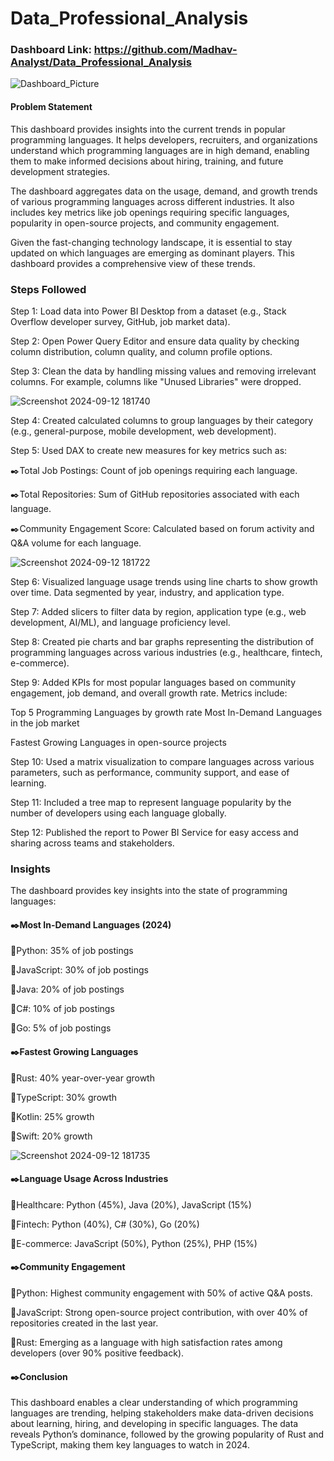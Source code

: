 
# Data_Professional_Analysis

### Dashboard Link: https://github.com/Madhav-Analyst/Data_Professional_Analysis

![Dashboard_Picture](https://github.com/user-attachments/assets/7ba8ba3b-7fff-46c3-b420-6e3a3b258176)

#### Problem Statement
This dashboard provides insights into the current trends in popular programming languages. It helps developers, recruiters, and organizations understand which programming languages are in high demand, enabling them to make informed decisions about hiring, training, and future development strategies.

The dashboard aggregates data on the usage, demand, and growth trends of various programming languages across different industries. It also includes key metrics like job openings requiring specific languages, popularity in open-source projects, and community engagement.

Given the fast-changing technology landscape, it is essential to stay updated on which languages are emerging as dominant players. This dashboard provides a comprehensive view of these trends.

### Steps Followed
Step 1: Load data into Power BI Desktop from a dataset (e.g., Stack Overflow developer survey, GitHub, job market data).

Step 2: Open Power Query Editor and ensure data quality by checking column distribution, column quality, and column profile options.

Step 3: Clean the data by handling missing values and removing irrelevant columns. For example, columns like "Unused Libraries" were dropped.

![Screenshot 2024-09-12 181740](https://github.com/user-attachments/assets/0987efc1-5e53-4dc5-ba38-d6c68904bb6d)


Step 4: Created calculated columns to group languages by their category (e.g., general-purpose, mobile development, web development).

Step 5: Used DAX to create new measures for key metrics such as:

✒️Total Job Postings: Count of job openings requiring each language.

✒️Total Repositories: Sum of GitHub repositories associated with each language.

✒️Community Engagement Score: Calculated based on forum activity and Q&A volume for each language.

![Screenshot 2024-09-12 181722](https://github.com/user-attachments/assets/bf08e662-ad40-46cd-944f-0718156c60b4)

Step 6: Visualized language usage trends using line charts to show growth over time. Data segmented by year, industry, and application type.

Step 7: Added slicers to filter data by region, application type (e.g., web development, AI/ML), and language proficiency level.

Step 8: Created pie charts and bar graphs representing the distribution of programming languages across various industries (e.g., healthcare, fintech, e-commerce).

Step 9: Added KPIs for most popular languages based on community engagement, job demand, and overall growth rate. Metrics include:

Top 5 Programming Languages by growth rate
Most In-Demand Languages in the job market

Fastest Growing Languages in open-source projects

Step 10: Used a matrix visualization to compare languages across various parameters, such as performance, community support, and ease of learning.

Step 11: Included a tree map to represent language popularity by the number of developers using each language globally.

Step 12: Published the report to Power BI Service for easy access and sharing across teams and stakeholders.

### Insights
The dashboard provides key insights into the state of programming languages:

#### ✒️Most In-Demand Languages (2024)
📍Python: 35% of job postings

📍JavaScript: 30% of job postings

📍Java: 20% of job postings

📍C#: 10% of job postings

📍Go: 5% of job postings

#### ✒️Fastest Growing Languages

📍Rust: 40% year-over-year growth

📍TypeScript: 30% growth

📍Kotlin: 25% growth

📍Swift: 20% growth

![Screenshot 2024-09-12 181735](https://github.com/user-attachments/assets/db2b985b-0ccf-42be-8d88-8b1029170091)


#### ✒️Language Usage Across Industries

📍Healthcare: Python (45%), Java (20%), JavaScript (15%)

📍Fintech: Python (40%), C# (30%), Go (20%)

📍E-commerce: JavaScript (50%), Python (25%), PHP (15%)
#### ✒️Community Engagement
📍Python: Highest community engagement with 50% of active Q&A posts.

📍JavaScript: Strong open-source project contribution, with over 40% of repositories created in the last year.

📍Rust: Emerging as a language with high satisfaction rates among developers (over 90% positive feedback).

#### ✒️Conclusion
This dashboard enables a clear understanding of which programming languages are trending, helping stakeholders make data-driven decisions about learning, hiring, and developing in specific languages. The data reveals Python’s dominance, followed by the growing popularity of Rust and TypeScript, making them key languages to watch in 2024.
